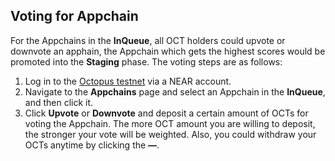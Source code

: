 ## Voting for Appchain

For the Appchains in the **InQueue**, all OCT holders could upvote or downvote an apphain, the Appchain which gets the highest scores would be promoted into the **Staging** phase. The voting steps are as follows:

1. Log in to the [Octopus testnet](https://testnet.oct.network/) via a NEAR account.
2. Navigate to the **Appchains** page and select an Appchain in the **InQueue**, and then click it.
3. Click **Upvote** or **Downvote** and deposit a certain amount of ​OCTs for voting the Appchain. The more OCT amount you are willing to deposit, the stronger your vote will be weighted. Also, you could withdraw your OCTs anytime by clicking the **—**. 
